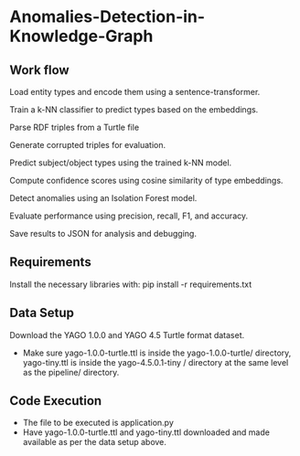 # Anomalies-Detection-in-Knowledge-Graph

## Work flow
Load entity types and encode them using a sentence-transformer.

Train a k-NN classifier to predict types based on the embeddings.

Parse RDF triples from a Turtle file

Generate corrupted triples for evaluation.

Predict subject/object types using the trained k-NN model.

Compute confidence scores using cosine similarity of type embeddings.

Detect anomalies using an Isolation Forest model.

Evaluate performance using precision, recall, F1, and accuracy.

Save results to JSON for analysis and debugging.

## Requirements
Install the necessary libraries with: pip install -r requirements.txt

## Data Setup
Download the YAGO 1.0.0 and YAGO 4.5 Turtle format dataset.
* Make sure yago-1.0.0-turtle.ttl is inside the yago-1.0.0-turtle/ directory, yago-tiny.ttl is inside the  yago-4.5.0.1-tiny / directory  at the same level as the pipeline/ directory.

## Code Execution
- The file to be executed is application.py
- Have yago-1.0.0-turtle.ttl and yago-tiny.ttl downloaded and made available as per the data setup above.




